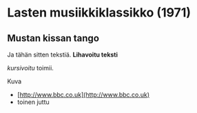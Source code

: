 
# Lasten musiikkiklassikko (1971)

## Mustan kissan tango



Ja tähän sitten tekstiä. **Lihavoitu teksti**

*kursivoitu* toimii.

Kuva



* [http://www.bbc.co.uk](http://www.bbc.co.uk)
* toinen juttu





